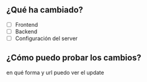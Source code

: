 ## ¿Qué ha cambiado?

- [ ] Frontend
- [ ] Backend
- [ ] Configuración del server

## ¿Cómo puedo probar los cambios?
en qué forma y url puedo ver el update
